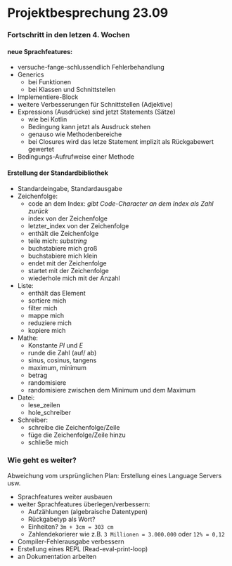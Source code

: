 # Projektbesprechung 23.09

### Fortschritt in den letzen 4. Wochen

#### neue Sprachfeatures:
- versuche-fange-schlussendlich Fehlerbehandlung
- Generics
    - bei Funktionen
    - bei Klassen und Schnittstellen
- Implementiere-Block
- weitere Verbesserungen für Schnittstellen (Adjektive)
- Expressions (Ausdrücke) sind jetzt Statements (Sätze)
    - wie bei Kotlin
    - Bedingung kann jetzt als Ausdruck stehen
    - genauso wie Methodenbereiche
    - bei Closures wird das letze Statement implizit als Rückgabewert gewertet
- Bedingungs-Aufrufweise einer Methode

#### Erstellung der Standardbibliothek
- Standardeingabe, Standardausgabe
- Zeichenfolge:
    - code an dem Index: *gibt Code-Character an dem Index als Zahl zurück*
    - index von der Zeichenfolge
    - letzter_index von der Zeichenfolge
    - enthält die Zeichenfolge
    - teile mich: *substring*
    - buchstabiere mich groß
    - buchstabiere mich klein
    - endet mit der Zeichenfolge
    - startet mit der Zeichenfolge
    - wiederhole mich mit der Anzahl
- Liste:
    - enthält das Element
    - sortiere mich
    - filter mich
    - mappe mich
    - reduziere mich
    - kopiere mich
- Mathe:
    - Konstante *PI* und *E*
    - runde die Zahl (auf/ ab)
    - sinus, cosinus, tangens
    - maximum, minimum
    - betrag
    - randomisiere
    - randomisiere zwischen dem Minimum und dem Maximum
- Datei:
    - lese_zeilen
    - hole_schreiber
- Schreiber:
    - schreibe die Zeichenfolge/Zeile
    - füge die Zeichenfolge/Zeile hinzu
    - schließe mich
    
### Wie geht es weiter?
Abweichung vom ursprünglichen Plan: Erstellung eines Language Servers usw.

- Sprachfeatures weiter ausbauen
- weiter Sprachfeatures überlegen/verbessern:
    - Aufzählungen (algebraische Datentypen)
    - Rückgabetyp als Wort?
    - Einheiten? `3m + 3cm = 303 cm`
    - Zahlendekorierer wie z.B. `3 Millionen = 3.000.000` oder `12% = 0,12`
- Compiler-Fehlerausgabe verbessern
- Erstellung eines REPL (Read-eval-print-loop)
- an Dokumentation arbeiten
